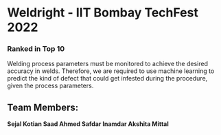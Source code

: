 # Weldright - IIT Bombay TechFest 2022
### Ranked in Top 10

Welding process parameters must be monitored to achieve the desired accuracy in welds. Therefore, we are required to use machine learning to predict the kind of defect that could get infested during the procedure, given the process parameters.
## Team Members:

<b> Sejal Kotian
<b> Saad Ahmed
<b> Safdar Inamdar
<b> Akshita Mittal

